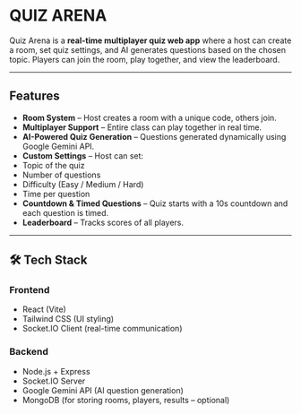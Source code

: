 # QUIZ ARENA

Quiz Arena is a **real-time multiplayer quiz web app** where a host can create a room, set quiz settings, and AI generates questions based on the chosen topic. Players can join the room, play together, and view the leaderboard.

---

##  Features
-  **Room System** – Host creates a room with a unique code, others join.
-  **Multiplayer Support** – Entire class can play together in real time.
-  **AI-Powered Quiz Generation** – Questions generated dynamically using Google Gemini API.
-  **Custom Settings** – Host can set:
  - Topic of the quiz
  - Number of questions
  - Difficulty (Easy / Medium / Hard)
  - Time per question
-  **Countdown & Timed Questions** – Quiz starts with a 10s countdown and each question is timed.
-  **Leaderboard** – Tracks scores of all players.

---

## 🛠️ Tech Stack

### Frontend
-  React (Vite)
-  Tailwind CSS (UI styling)
-  Socket.IO Client (real-time communication)

### Backend
-  Node.js + Express
-  Socket.IO Server
-  Google Gemini API (AI question generation)
-  MongoDB (for storing rooms, players, results – optional)
